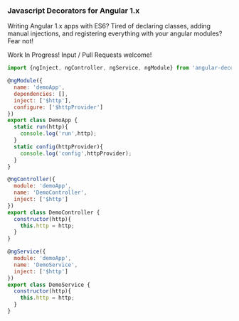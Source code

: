### Javascript Decorators for Angular 1.x

Writing Angular 1.x apps with ES6? Tired of declaring classes, adding manual injections, and registering everything with your angular modules? Fear not!

Work In Progress! Input / Pull Requests welcome!

```js
import {ngInject, ngController, ngService, ngModule} from 'angular-decorate';

@ngModule({
  name: 'demoApp',
  dependencies: [],
  inject: ['$http'],
  configure: ['$httpProvider']
})
export class DemoApp {
  static run(http){
    console.log('run',http);
  }
  static config(httpProvider){
    console.log('config',httpProvider);
  }
}

@ngController({
  module: 'demoApp',
  name: 'DemoController',
  inject: ['$http']
})
export class DemoController {
  constructor(http){
    this.http = http;
  }
}

@ngService({
  module: 'demoApp',
  name: 'DemoService',
  inject: ['$http']
})
export class DemoService {
  constructor(http){
    this.http = http;
  }
}

```
